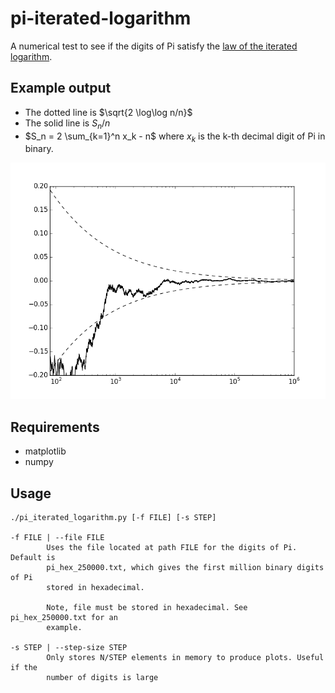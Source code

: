 pi-iterated-logarithm
=====================
A numerical test to see if the digits of Pi satisfy the [law of the iterated logarithm](https://en.wikipedia.org/wiki/Law_of_the_iterated_logarithm).

Example output
--------------

- The dotted line is $\sqrt{2 \log\log n/n}$
- The solid line is $S_n/n$
- $S_n = 2 \sum_{k=1}^n x_k - n$ where $x_k$ is the k-th decimal digit of Pi in binary.

![Alt text](https://raw.githubusercontent.com/parsiad/pi-iterated-logarithm/master/figure_1.png)

Requirements
------------

- matplotlib
- numpy

Usage
-----

```
./pi_iterated_logarithm.py [-f FILE] [-s STEP]

-f FILE | --file FILE
        Uses the file located at path FILE for the digits of Pi. Default is
        pi_hex_250000.txt, which gives the first million binary digits of Pi
        stored in hexadecimal.

        Note, file must be stored in hexadecimal. See pi_hex_250000.txt for an
        example.

-s STEP | --step-size STEP
        Only stores N/STEP elements in memory to produce plots. Useful if the
        number of digits is large
```
